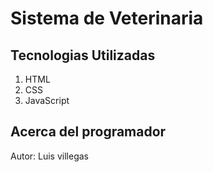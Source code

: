 # Sistema de Veterinaria

## Tecnologias Utilizadas
1. HTML
2. CSS
3. JavaScript

## Acerca del programador
Autor: Luis villegas